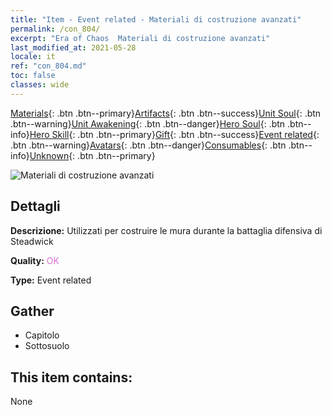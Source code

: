 ```yaml
---
title: "Item - Event related - Materiali di costruzione avanzati"
permalink: /con_804/
excerpt: "Era of Chaos  Materiali di costruzione avanzati"
last_modified_at: 2021-05-28
locale: it
ref: "con_804.md"
toc: false
classes: wide
---
```

 [Materials](/ItemsIT/){: .btn .btn--primary}[Artifacts](/ItemsIT/Artifacts/){: .btn .btn--success}[Unit Soul](/ItemsIT/UnitSoul/){: .btn .btn--warning}[Unit Awakening](/ItemsIT/UnitAwakening/){: .btn .btn--danger}[Hero Soul](/ItemsIT/HeroSoul/){: .btn .btn--info}[Hero Skill](/ItemsIT/HeroSkill/){: .btn .btn--primary}[Gift](/ItemsIT/Gift/){: .btn .btn--success}[Event related](/ItemsIT/Events/){: .btn .btn--warning}[Avatars](/ItemsIT/Avatars/){: .btn .btn--danger}[Consumables](/ItemsIT/Consumables/){: .btn .btn--info}[Unknown](/ItemsIT/Unknown/){: .btn .btn--primary}

 ![Materiali di costruzione avanzati](/images/t/i_3062.png)

## Dettagli
 **Descrizione:** Utilizzati per costruire le mura durante la battaglia difensiva di Steadwick

 **Quality:** <span style="color: #DA70D6">OK</span>

 **Type:** Event related

## Gather

*    Capitolo 
*    Sottosuolo 

## This item contains:

  None

